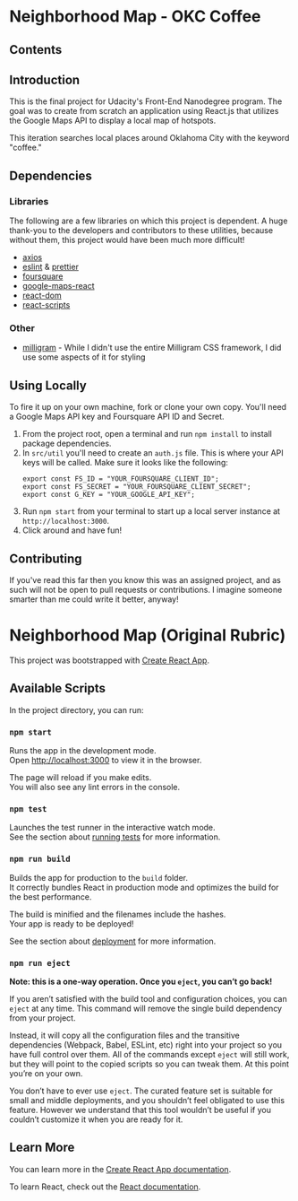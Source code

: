 # Neighborhood Map - OKC Coffee

## Contents

## Introduction

This is the final project for Udacity's Front-End Nanodegree program.  The goal was to create from scratch an application using React.js that utilizes the Google Maps API to display a local map of hotspots.

This iteration searches local places around Oklahoma City with the keyword "coffee."

## Dependencies

### Libraries

The following are a few libraries on which this project is dependent.  A huge thank-you to the developers and contributors to these utilities, because without them, this project would have been much more difficult!

- [axios](https://www.npmjs.com/package/axios)
- [eslint](https://eslint.org) & [prettier](https://prettier.io)
- [foursquare](https://developer.foursquare.com)
- [google-maps-react](https://www.npmjs.com/package/google-maps-react)
- [react-dom](https://www.npmjs.com/package/react-dom)
- [react-scripts](https://www.npmjs.com/package/react-scripts)

### Other

- [milligram](https://milligram.io) - While I didn't use the entire Milligram CSS framework, I did use some aspects of it for styling

## Using Locally

To fire it up on your own machine, fork or clone your own copy.  You'll need a Google Maps API key and Foursquare API ID and Secret.

1. From the project root, open a terminal and run `npm install` to install package dependencies.
2. In `src/util` you'll need to create an `auth.js` file.  This is where your API keys will be called.  Make sure it looks like the following:
    ```
    export const FS_ID = "YOUR_FOURSQUARE_CLIENT_ID";
    export const FS_SECRET = "YOUR_FOURSQUARE_CLIENT_SECRET";
    export const G_KEY = "YOUR_GOOGLE_API_KEY";
    ```
3. Run `npm start` from your terminal to start up a local server instance at `http://localhost:3000`.
4. Click around and have fun!

## Contributing

If you've read this far then you know this was an assigned project, and as such will not be open to pull requests or contributions. I imagine someone smarter than me could write it better, anyway!

# Neighborhood Map (Original Rubric)

This project was bootstrapped with [Create React App](https://github.com/facebook/create-react-app).

## Available Scripts

In the project directory, you can run:

### `npm start`

Runs the app in the development mode.<br>
Open [http://localhost:3000](http://localhost:3000) to view it in the browser.

The page will reload if you make edits.<br>
You will also see any lint errors in the console.

### `npm test`

Launches the test runner in the interactive watch mode.<br>
See the section about [running tests](https://facebook.github.io/create-react-app/docs/running-tests) for more information.

### `npm run build`

Builds the app for production to the `build` folder.<br>
It correctly bundles React in production mode and optimizes the build for the best performance.

The build is minified and the filenames include the hashes.<br>
Your app is ready to be deployed!

See the section about [deployment](https://facebook.github.io/create-react-app/docs/deployment) for more information.

### `npm run eject`

**Note: this is a one-way operation. Once you `eject`, you can’t go back!**

If you aren’t satisfied with the build tool and configuration choices, you can `eject` at any time. This command will remove the single build dependency from your project.

Instead, it will copy all the configuration files and the transitive dependencies (Webpack, Babel, ESLint, etc) right into your project so you have full control over them. All of the commands except `eject` will still work, but they will point to the copied scripts so you can tweak them. At this point you’re on your own.

You don’t have to ever use `eject`. The curated feature set is suitable for small and middle deployments, and you shouldn’t feel obligated to use this feature. However we understand that this tool wouldn’t be useful if you couldn’t customize it when you are ready for it.

## Learn More

You can learn more in the [Create React App documentation](https://facebook.github.io/create-react-app/docs/getting-started).

To learn React, check out the [React documentation](https://reactjs.org/).
